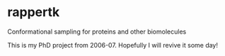 rappertk
========

Conformational sampling for proteins and other biomolecules

This is my PhD project from 2006-07. Hopefully I will revive it some day!
